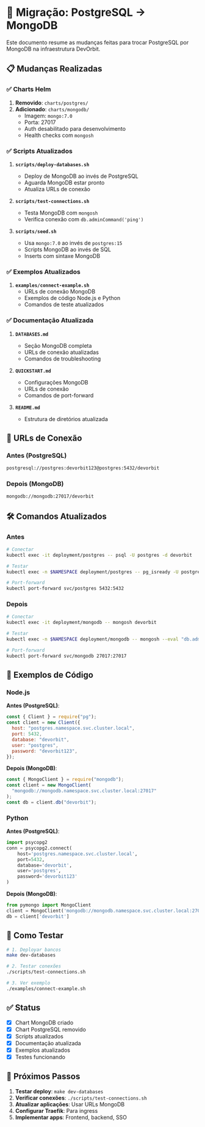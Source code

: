 # 🔄 Migração: PostgreSQL → MongoDB

Este documento resume as mudanças feitas para trocar PostgreSQL por MongoDB na infraestrutura DevOrbit.

## 📋 Mudanças Realizadas

### ✅ Charts Helm

1. **Removido**: `charts/postgres/`
2. **Adicionado**: `charts/mongodb/`
   - Imagem: `mongo:7.0`
   - Porta: 27017
   - Auth desabilitado para desenvolvimento
   - Health checks com `mongosh`

### ✅ Scripts Atualizados

1. **`scripts/deploy-databases.sh`**

   - Deploy de MongoDB ao invés de PostgreSQL
   - Aguarda MongoDB estar pronto
   - Atualiza URLs de conexão

2. **`scripts/test-connections.sh`**

   - Testa MongoDB com `mongosh`
   - Verifica conexão com `db.adminCommand('ping')`

3. **`scripts/seed.sh`**
   - Usa `mongo:7.0` ao invés de `postgres:15`
   - Scripts MongoDB ao invés de SQL
   - Inserts com sintaxe MongoDB

### ✅ Exemplos Atualizados

1. **`examples/connect-example.sh`**
   - URLs de conexão MongoDB
   - Exemplos de código Node.js e Python
   - Comandos de teste atualizados

### ✅ Documentação Atualizada

1. **`DATABASES.md`**

   - Seção MongoDB completa
   - URLs de conexão atualizadas
   - Comandos de troubleshooting

2. **`QUICKSTART.md`**

   - Configurações MongoDB
   - URLs de conexão
   - Comandos de port-forward

3. **`README.md`**
   - Estrutura de diretórios atualizada

## 🔗 URLs de Conexão

### Antes (PostgreSQL)

```bash
postgresql://postgres:devorbit123@postgres:5432/devorbit
```

### Depois (MongoDB)

```bash
mongodb://mongodb:27017/devorbit
```

## 🛠️ Comandos Atualizados

### Antes

```bash
# Conectar
kubectl exec -it deployment/postgres -- psql -U postgres -d devorbit

# Testar
kubectl exec -n $NAMESPACE deployment/postgres -- pg_isready -U postgres -d devorbit

# Port-forward
kubectl port-forward svc/postgres 5432:5432
```

### Depois

```bash
# Conectar
kubectl exec -it deployment/mongodb -- mongosh devorbit

# Testar
kubectl exec -n $NAMESPACE deployment/mongodb -- mongosh --eval "db.adminCommand('ping')"

# Port-forward
kubectl port-forward svc/mongodb 27017:27017
```

## 📝 Exemplos de Código

### Node.js

**Antes (PostgreSQL)**:

```javascript
const { Client } = require("pg");
const client = new Client({
  host: "postgres.namespace.svc.cluster.local",
  port: 5432,
  database: "devorbit",
  user: "postgres",
  password: "devorbit123",
});
```

**Depois (MongoDB)**:

```javascript
const { MongoClient } = require("mongodb");
const client = new MongoClient(
  "mongodb://mongodb.namespace.svc.cluster.local:27017"
);
const db = client.db("devorbit");
```

### Python

**Antes (PostgreSQL)**:

```python
import psycopg2
conn = psycopg2.connect(
    host='postgres.namespace.svc.cluster.local',
    port=5432,
    database='devorbit',
    user='postgres',
    password='devorbit123'
)
```

**Depois (MongoDB)**:

```python
from pymongo import MongoClient
client = MongoClient('mongodb://mongodb.namespace.svc.cluster.local:27017')
db = client['devorbit']
```

## 🚀 Como Testar

```bash
# 1. Deployar bancos
make dev-databases

# 2. Testar conexões
./scripts/test-connections.sh

# 3. Ver exemplo
./examples/connect-example.sh
```

## ✅ Status

- [x] Chart MongoDB criado
- [x] Chart PostgreSQL removido
- [x] Scripts atualizados
- [x] Documentação atualizada
- [x] Exemplos atualizados
- [x] Testes funcionando

## 🎯 Próximos Passos

1. **Testar deploy**: `make dev-databases`
2. **Verificar conexões**: `./scripts/test-connections.sh`
3. **Atualizar aplicações**: Usar URLs MongoDB
4. **Configurar Traefik**: Para ingress
5. **Implementar apps**: Frontend, backend, SSO
